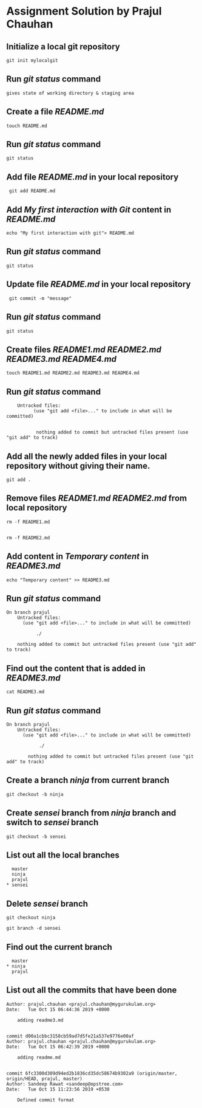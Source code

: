 # Assignment Solution by Prajul Chauhan




## Initialize a local git repository 



	git init mylocalgit



## Run *git status* command



	gives state of working directory & staging area 



## Create a file *README.md* 



	touch README.md



## Run *git status* command 



	git status



## Add file *README.md* in your local repository



	 git add README.md



## Add *My first interaction with Git* content in *README.md*




	echo "My first interaction with git"> README.md





## Run *git status* command



 
	git status 




## Update file *README.md* in your local repository




	 git commit -m "message"




## Run *git status* command



	git status



## Create files *README1.md README2.md README3.md README4.md*



	touch README1.md README2.md README3.md README4.md




## Run *git status* command



		Untracked files:
			  (use "git add <file>..." to include in what will be committed)


			   nothing added to commit but untracked files present (use "git add" to track)



## Add all the newly added files in your local repository without giving their name.



	git add .



## Remove files *README1.md README2.md* from local repository

	

	rm -f README1.md

	
	rm -f README2.md




## Add content in *Temporary content* in *README3.md*



	echo "Temporary content" >> README3.md




## Run *git status* command



	On branch prajul
		Untracked files:
		  (use "git add <file>..." to include in what will be committed)

 		       ./

		nothing added to commit but untracked files present (use "git add" to track)




## Find out the content that is added in *README3.md*



	cat README3.md




## Run *git status* command



	On branch prajul
		Untracked files:
		  (use "git add <file>..." to include in what will be committed)

		        ./

			nothing added to commit but untracked files present (use "git add" to track)



## Create a branch *ninja* from current branch



	git checkout -b ninja




## Create *sensei* branch from *ninja* branch and switch to *sensei* branch

		


	git checkout -b sensei



## List out all the local branches



	  master
	  ninja
	  prajul
	* sensei



## Delete *sensei* branch

	

	git checkout ninja

	git branch -d sensei




## Find out the current branch



	  master
	* ninja
	  prajul



## List out all the commits that have been done



	Author: prajul.chauhan <prajul.chauhan@mygurukulam.org>
	Date:   Tue Oct 15 06:44:36 2019 +0000

	    adding readme3.md

	
	commit d00a1cbbc3158cb59ad7d5fe21a537e9776e00af
	Author: prajul.chauhan <prajul.chauhan@mygurukulam.org>
	Date:   Tue Oct 15 06:42:39 2019 +0000

	    adding readme.md

	
	commit 6fc3300d309d94ed2b1836cd35dc58674b9302a9 (origin/master, origin/HEAD, prajul, master)
	Author: Sandeep Rawat <sandeep@opstree.com>
	Date:   Tue Oct 15 11:23:56 2019 +0530

	    Defined commit format


